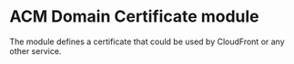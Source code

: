 ACM Domain Certificate module
=================

The module defines a certificate that could be used by CloudFront or any other service.

